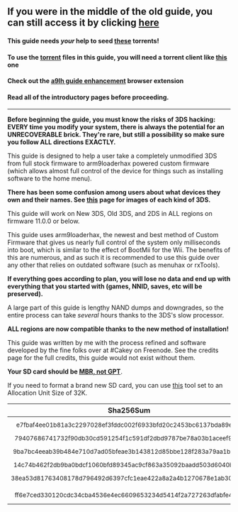 ## If you were in the middle of the old guide, you can still access it by clicking [here](https://github.com/Plailect/Guide_RedNAND/wiki)

#### This guide needs *your* help to seed [these](https://github.com/Plailect/Guide/archive/gh-pages.zip) torrents!

#### To use the [torrent](https://en.wikipedia.org/wiki/Torrent_file) files in this guide, you will need a torrent client like [this](https://sourceforge.net/projects/trqtw/) one

#### Check out the [a9lh guide enhancement](http://bob.me.tz/age/) browser extension

#### Read all of the introductory pages before proceeding.

___

**Before beginning the guide, you must know the risks of 3DS hacking: EVERY time you modify your system, there is always the potential for an UNRECOVERABLE brick. They're rare, but still a possibility so make sure you follow ALL directions EXACTLY.**

This guide is designed to help a user take a completely unmodified 3DS from full stock
firmware to arm9loaderhax powered custom firmware (which allows almost full control of the device for things such as installing software to the home menu).

**There has been some confusion among users about what devices they own and their names. See [this](Device-Info) page for images of each kind of 3DS.**

This guide will work on New 3DS, Old 3DS, and 2DS in ALL regions on firmware 11.0.0 or below.

This guide uses arm9loaderhax, the newest and best method of Custom Firmware that gives us nearly full control of the system only milliseconds into boot, which is similar to the effect of BootMii for the Wii. The benefits of this are numerous, and as such it is recommended to use this guide over any other that relies on outdated software (such as menuhax or rxTools).

**If everything goes according to plan, you will lose no data and end up with everything that you started with (games, NNID, saves, etc will be preserved).**

A large part of this guide is lengthy NAND dumps and downgrades, so the entire process can take *several* hours thanks to the 3DS's slow processor.

**ALL regions are now compatible thanks to the new method of installation!**

This guide was written by me with the process refined and software developed by the fine folks over at #Cakey on Freenode. See the credits page for the full credits, this guide would not exist without them.

**Your SD card should be [MBR, not GPT](http://www.howtogeek.com/245610/)**.

If you need to format a brand new SD card, you can use [this](http://www.ridgecrop.demon.co.uk/index.htm?guiformat.htm) tool set to an Allocation Unit Size of 32K.

Sha256Sum | Zip File
:---: | :---:
<sub>e7fbaf4ee01b81a3c2297028ef3fddc002f6933bfd20c2453bc6137bda89e5fd</sub> | <sub>9.2.0-20E(Full)_n3DS.zip</sub>
<sub>79407686741732f90db30cd591254f1c591df2dbd9787be78a03b1aceef9f2fe</sub> | <sub>9.2.0-20E(Full).zip</sub>
<sub>9ba7bc4eeab39b484e710d7ad05bfeae3b143812d85bbe128f283a79aa1ba80b</sub> | <sub>9.2.0-20J(Full)_n3DS.zip</sub>
<sub>14c74b462f2db9ba0bdcf1060bfd89345ac9cf863a35092baadd503d6040b837</sub> | <sub>9.2.0-20J(Full).zip</sub>
<sub>38ea53d81763408178d796492d6397cfc1eae422a8a2a4b1270678e1ab30043c</sub> | <sub>9.2.0-20U(Full)_n3DS.zip</sub>
<sub>ff6e7ced330120cdc34cba4536e4ec6609653234d5414f2a727263dfabfe46a3</sub> | <sub>9.2.0-20U(Full).zip</sub>

